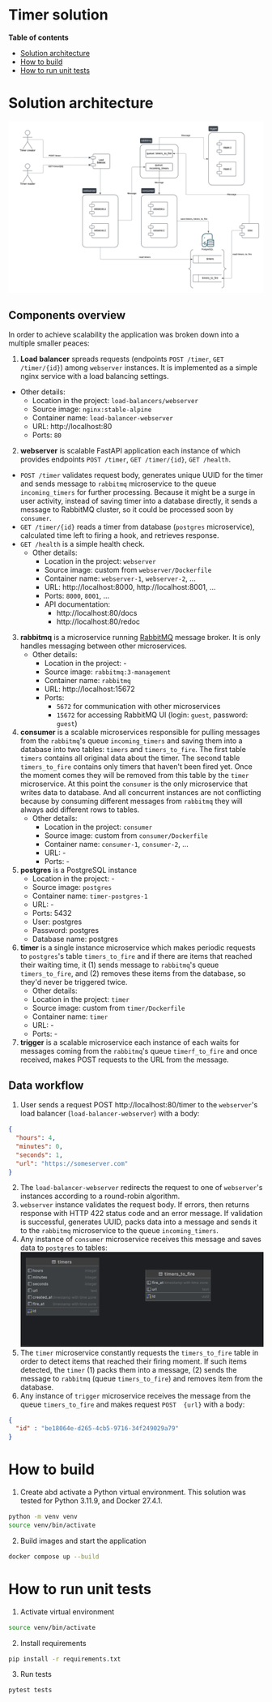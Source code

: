 <!--
  Copyright (c) [2024] [Maksim Moiseenkov]

  Licensed under the Apache License, Version 2.0 (the "License");
  you may not use this file except in compliance with the License.
  You may obtain a copy of the License at

      http://www.apache.org/licenses/LICENSE-2.0

  Unless required by applicable law or agreed to in writing, software
  distributed under the License is distributed on an "AS IS" BASIS,
  WITHOUT WARRANTIES OR CONDITIONS OF ANY KIND, either express or implied.
  See the License for the specific language governing permissions and
  limitations under the License.
 -->

# Timer solution

**Table of contents**

- [Solution architecture](#solution-architecture)
- [How to build](#how-to-build)
- [How to run unit tests](#how-to-run-unit-tests)

# Solution architecture
![Architecture](pics/architecture.png)
## Components overview
In order to achieve scalability the application was broken down into a multiple smaller peaces:
1. **Load balancer** spreads requests (endpoints `POST /timer`, `GET /timer/{id}`) among `webserver` instances. 
It is implemented as a simple nginx service with a load balancing settings.
  - Other details:
    - Location in the project: `load-balancers/webserver`
    - Source image: `nginx:stable-alpine`
    - Container name: `load-balancer-webserver`
    - URL: http://localhost:80
    - Ports: `80`

2. **webserver** is scalable FastAPI application each instance of which provides endpoints ```POST /timer```, 
`GET /timer/{id}`, `GET /health`.
- `POST /timer` validates request body, generates unique UUID for the timer and sends message to `rabbitmq`
microservice to the queue `incoming_timers` for further processing. Because it might be a surge in user activity, instead of 
saving timer into a database directly, it sends a message to RabbitMQ cluster, so it could be processed soon by
`consumer`.
- `GET /timer/{id}` reads a timer from database (`postgres` microservice), calculated time left to firing a hook, 
and retrieves response.
- `GET /health` is a simple health check.
  - Other details:
    - Location in the project: `webserver`
    - Source image: custom from `webserver/Dockerfile`
    - Container name: `webserver-1`, `webserver-2`, ...
    - URL: http://localhost:8000, http://localhost:8001, ...
    - Ports: `8000`, `8001`, ...
    - API documentation:
      - http://localhost:80/docs
      - http://localhost:80/redoc
3. **rabbitmq** is a microservice running [RabbitMQ](https://www.rabbitmq.com) message broker. It is only handles messaging
between other microservices.
   - Other details:
     - Location in the project: -
     - Source image: `rabbitmq:3-management`
     - Container name: `rabbitmq`
     - URL: http://localhost:15672
     - Ports:
       - `5672` for communication with other microservices
       - `15672` for accessing RabbitMQ UI (login: `guest`, password: `guest`)
4. **consumer** is a scalable microservices responsible for pulling messages from the `rabbitmq`'s queue 
`incoming_timers` and saving them into a database into two tables: `timers` and `timers_to_fire`. The first table 
`timers` contains all original data about the timer. The second table `timers_to_fire` contains only timers that haven't
been fired yet. Once the moment comes they will be removed from this table by the `timer` microservice. At this point
the `consumer` is the only microservice that writes data to database. And all concurrent instances are not conflicting
because by consuming different messages from `rabbitmq` they will always add different rows to tables.
   - Other details:
     - Location in the project: `consumer`
     - Source image: custom from `consumer/Dockerfile`
     - Container name: `consumer-1`, `consumer-2`, ...
     - URL: -
     - Ports: -
5. **postgres** is a PostgreSQL instance
   - Location in the project: -
   - Source image: `postgres`
   - Container name: `timer-postgres-1`
   - URL: -
   - Ports: 5432
   - User: postgres
   - Password: postgres
   - Database name: postgres
6. **timer** is a single instance microservice which makes periodic requests to `postgres`'s table `timers_to_fire` and
if there are items that reached their waiting time, it (1) sends message to `rabbitmq`'s queue `timers_to_fire`, and (2)
removes these items from the database, so they'd never be triggered twice.
   - Other details:
   - Location in the project: `timer`
   - Source image: custom from `timer/Dockerfile`
   - Container name: `timer`
   - URL: -
   - Ports: -
7. **trigger** is a scalable microservice each instance of each waits for messages coming from the `rabbitmq`'s queue 
`timerf_to_fire` and once received, makes POST requests to the URL from the message.

## Data workflow
1. User sends a request POST http://localhost:80/timer to the `webserver`'s load balancer (`load-balancer-webserver`) 
with a body:
```json
{
  "hours": 4,
  "minutes": 0,
  "seconds": 1,
  "url": "https://someserver.com"
}
```
2. The `load-balancer-webserver` redirects the request to one of `webserver`'s instances according to a round-robin 
algorithm.
3. `webserver` instance validates the request body. If errors, then returns response with HTTP 422 status code and an
error message. If validation is successful, generates UUID, packs data into a message and sends it to the `rabbitmq` 
microservice to the queue `incoming_timers`.
4. Any instance of `consumer` microservice receives this message and saves data to `postgres` to tables:
![tables](pics/tables.png)
5. The `timer` microservice constantly requests the `timers_to_fire` table in order to detect items that reached their firing
moment. If such items detected, the `timer` (1) packs them into a message, (2) sends the message to `rabbitmq` (queue
`timers_to_fire`) and removes item from the database.
6. Any instance of `trigger` microservice receives the message from the queue `timers_to_fire` and makes request `POST 
{url}` with a body:
```json
{
  "id" : "be18064e-d265-4cb5-9716-34f249029a79"
}
```

# How to build
1. Create abd activate a Python virtual environment. This solution was tested for Python 3.11.9, and Docker 27.4.1.
```bash
python -m venv venv
source venv/bin/activate
```
2. Build images and start the application
```bash
docker compose up --build
```

# How to run unit tests
1. Activate virtual environment
```bash
source venv/bin/activate
```
2. Install requirements
```bash
pip install -r requirements.txt
```
3. Run tests
```bash
pytest tests
```